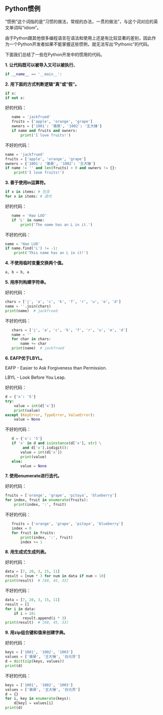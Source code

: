 ## Python惯例

“惯例”这个词指的是“习惯的做法，常规的办法，一贯的做法”，与这个词对应的英文单词叫“idiom”。

由于Python跟其他很多编程语言在语法和使用上还是有比较显著的差别，因此作为一个Python开发者如果不能掌握这些惯例，就无法写出“Pythonic”的代码。

下面我们总结了一些在Python开发中的惯用的代码。



**1. 让代码既可以被导入又可以被执行**。

```Python
if __name__ == '__main__':
```



**2. 用下面的方式判断逻辑“真”或“假”。**

```Python
if x:
if not x:
```

好的代码：

```Python
   name = 'jackfrued'
   fruits = ['apple', 'orange', 'grape']
   owners = {'1001': '骆昊', '1002': '王大锤'}
   if name and fruits and owners:
       print('I love fruits!')
```

不好的代码：

   ```Python
name = 'jackfrued'
   fruits = ['apple', 'orange', 'grape']
   owners = {'1001': '骆昊', '1002': '王大锤'}
   if name != '' and len(fruits) > 0 and owners != {}:
       print('I love fruits!')
   ```

   

**3. 善于使用in运算符。**

```Python
if x in items: # 包含
for x in items: # 迭代
```

好的代码：

```Python
   name = 'Hao LUO'
   if 'L' in name:
       print('The name has an L in it.')
```

不好的代码：

   ```Python
name = 'Hao LUO'
   if name.find('L') != -1:
       print('This name has an L in it!')
   ```

   

**4. 不使用临时变量交换两个值。**

```Python
a, b = b, a
```



**5. 用序列构建字符串。**

好的代码：

```Python
chars = ['j', 'a', 'c', 'k', 'f', 'r', 'u', 'e', 'd']
name = ''.join(chars)
print(name)  # jackfrued
```

不好的代码：

```Python
   chars = ['j', 'a', 'c', 'k', 'f', 'r', 'u', 'e', 'd']
   name = ''
   for char in chars:
       name += char
   print(name)  # jackfrued
```

   

**6. EAFP优于LBYL。**

EAFP - Easier to Ask Forgiveness than Permission.

LBYL - Look Before You Leap.

好的代码：

```Python
d = {'x': '5'}
try:
    value = int(d['x'])
    print(value)
except (KeyError, TypeError, ValueError):
    value = None
```

不好的代码：

```Python
   d = {'x': '5'}
   if 'x' in d and isinstance(d['x'], str) \
   		and d['x'].isdigit():
       value = int(d['x'])
       print(value)
   else:
       value = None
```

   

**7. 使用enumerate进行迭代。**

好的代码：

```Python
fruits = ['orange', 'grape', 'pitaya', 'blueberry']
for index, fruit in enumerate(fruits):
	print(index, ':', fruit)
```

不好的代码：

```Python
   fruits = ['orange', 'grape', 'pitaya', 'blueberry']
   index = 0
   for fruit in fruits:
       print(index, ':', fruit)
       index += 1
```

   

**8. 用生成式生成列表。**

好的代码：

```Python
data = [7, 20, 3, 15, 11]
result = [num * 3 for num in data if num > 10]
print(result)  # [60, 45, 33]
```

不好的代码：

```Python
data = [7, 20, 3, 15, 11]
result = []
for i in data:
    if i > 10:
        result.append(i * 3)
print(result)  # [60, 45, 33]
```



**9. 用zip组合键和值来创建字典。**

好的代码：

```Python
keys = ['1001', '1002', '1003']
values = ['骆昊', '王大锤', '白元芳']
d = dict(zip(keys, values))
print(d)
```

不好的代码：

```Python
keys = ['1001', '1002', '1003']
values = ['骆昊', '王大锤', '白元芳']
d = {}
for i, key in enumerate(keys):
    d[key] = values[i]
print(d)
```

